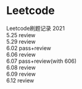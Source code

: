 # Leetcode
Leetcode刷题记录 2021    
5.25 review  
5.29 review  
6.02 pass+review  
6.06 review  
6.07 pass+review(with 606)  
6.08 review  
6.09 review  
6.12 review  
